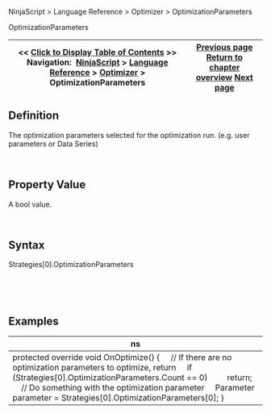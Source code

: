 ﻿


NinjaScript \> Language Reference \> Optimizer \> OptimizationParameters






















OptimizationParameters







| \<\< [Click to Display Table of Contents](optimizationparameters.md) \>\> **Navigation:**     [NinjaScript](ninjascript.md) \> [Language Reference](language_reference_wip.md) \> [Optimizer](optimizer.md) \> OptimizationParameters | [Previous page](onoptimize.md) [Return to chapter overview](optimizer.md) [Next page](runiteration.md) |
| --- | --- |











## Definition


The optimization parameters selected for the optimization run. (e.g. user parameters or Data Series)


 


## Property Value


A bool value.


 


## Syntax


Strategies\[0].OptimizationParameters


 


 


## Examples




| ns |
| --- |
| protected override void OnOptimize() {      // If there are no optimization parameters to optimize, return      if (Strategies\[0].OptimizationParameters.Count \=\= 0\)          return;        // Do something with the optimization parameter      Parameter parameter \= Strategies\[0].OptimizationParameters\[0]; } |









